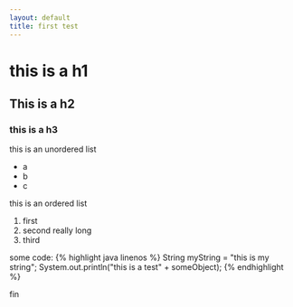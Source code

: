 ```yaml
---
layout: default
title: first test
---
```


this is a h1
===============

This is a h2
-----------

### this is a h3


this is an unordered list
* a
* b
* c

this is an ordered list
1. first
2. second
really long
3. third


some code:
{% highlight java linenos %}
String myString = "this is my string";
System.out.println("this is a test" + someObject);
{% endhighlight %}


fin
